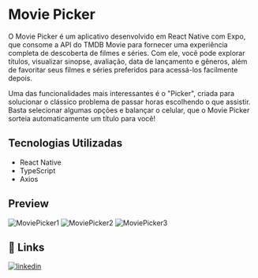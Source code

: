 # Movie Picker

O Movie Picker é um aplicativo desenvolvido em React Native com Expo, que consome a API do TMDB Movie para fornecer uma experiência completa de descoberta de filmes e séries. Com ele, você pode explorar títulos, visualizar sinopse, avaliação, data de lançamento e gêneros, além de favoritar seus filmes e séries preferidos para acessá-los facilmente depois.

Uma das funcionalidades mais interessantes é o "Picker", criada para solucionar o clássico problema de passar horas escolhendo o que assistir. Basta selecionar algumas opções e balançar o celular, que o Movie Picker sorteia automaticamente um título para você!

## Tecnologias Utilizadas
- React Native
- TypeScript
- Axios

## Preview

![MoviePicker1](https://github.com/user-attachments/assets/4c38ecf1-e6fe-48aa-9c15-b20c0e6f389c)
![MoviePicker2](https://github.com/user-attachments/assets/09718bdd-c392-45c7-883e-a2912b46e410)
![MoviePicker3](https://github.com/user-attachments/assets/45d93444-a07d-40de-a454-142d90913023)


## 🔗 Links
[![linkedin](https://img.shields.io/badge/linkedin-0A66C2?style=for-the-badge&logo=linkedin&logoColor=white)](https://www.linkedin.com/in/marcos-colella-esteves-952a3866/)
